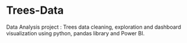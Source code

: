 # Trees-Data
Data Analysis project :
Trees data cleaning, exploration and dashboard visualization using python, pandas library and Power BI. 
